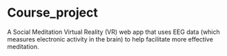 # Course_project

A Social Meditation Virtual Reality (VR) web app that uses EEG data (which measures electronic activity in the brain) to help facilitate more effective meditation.
